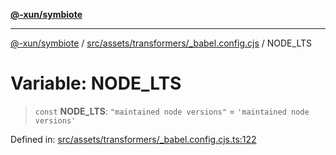 [**@-xun/symbiote**](../../../../../README.md)

***

[@-xun/symbiote](../../../../../README.md) / [src/assets/transformers/\_babel.config.cjs](../README.md) / NODE\_LTS

# Variable: NODE\_LTS

> `const` **NODE\_LTS**: `"maintained node versions"` = `'maintained node versions'`

Defined in: [src/assets/transformers/\_babel.config.cjs.ts:122](https://github.com/Xunnamius/symbiote/blob/0855f0d5d62e664369271e18eb03d2b348113c71/src/assets/transformers/_babel.config.cjs.ts#L122)
